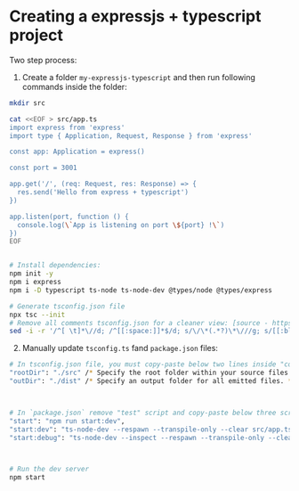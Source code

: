 # Creating a expressjs + typescript project

Two step process:

1. Create a folder `my-expressjs-typescript` and then run following commands inside the folder:

```bash
mkdir src

cat <<EOF > src/app.ts
import express from 'express'
import type { Application, Request, Response } from 'express'

const app: Application = express()

const port = 3001

app.get('/', (req: Request, res: Response) => {
  res.send('Hello from express + typescript')
})

app.listen(port, function () {
  console.log(\`App is listening on port \${port} !\`)
})
EOF


# Install dependencies:
npm init -y
npm i express
npm i -D typescript ts-node ts-node-dev @types/node @types/express

# Generate tsconfig.json file
npx tsc --init
# Remove all comments tsconfig.json for a cleaner view: [source - https://stackoverflow.com/a/74414298/10012446 ]
sed -i -r '/^[ \t]*\//d; /^[[:space:]]*$/d; s/\/\*(.*?)\*\///g; s/[[:blank:]]+$//' tsconfig.json; rm tsconfig.json-r
```

2. Manually update `tsconfig.ts` fand `package.json` files:

```bash
# In tsconfig.json file, you must copy-paste below two lines inside "compilerOptions" key:
"rootDir": "./src" /* Specify the root folder within your source files. */,
"outDir": "./dist" /* Specify an output folder for all emitted files. */,



# In `package.json` remove "test" script and copy-paste below three scripts:
"start": "npm run start:dev",
"start:dev": "ts-node-dev --respawn --transpile-only --clear src/app.ts",
"start:debug": "ts-node-dev --inspect --respawn --transpile-only --clear src/app.ts"



# Run the dev server
npm start
```
